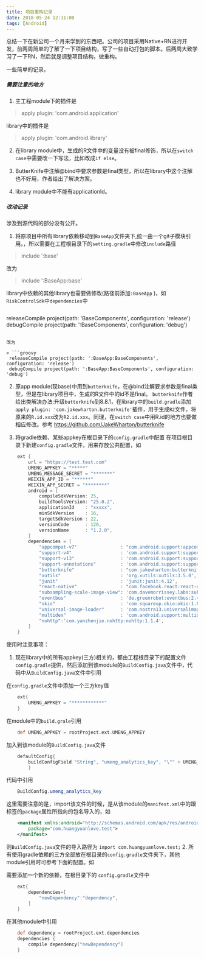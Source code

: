 ```yaml
---
title: 项目重构记录
date: 2018-05-24 12:11:00
tags: [Android]
---
```


总结一下在新公司一个月来学到的东西吧。公司的项目采用Native+RN进行开发，前两周简单的了解了一下项目结构，写了一些自动打包的脚本。后两周大致学习了一下RN，然后就是调整项目结构，做重构。

<!--more-->
一些简单的记录，
##### 需要注意的地方
1. 主工程module下的插件是 
> apply plugin: 'com.android.application'

library中的插件是
> apply plugin: 'com.android.library'

2. 在library module中，生成的R文件中的变量没有被final修饰，所以在`switch case`中需要改一下写法，比如改成`if else`。

3. ButterKnife中注解@bind中要求参数是final类型，所以在library中这个注解也不好用，作者给出了解决方案。

4. library module中不能有applicationId。

 ##### 改动记录
涉及到源代码的部分没有公开。

1. 将原项目中所有library依赖移动到`BaseApp`文件夹下,统一由一个git子模块引用。，所以需要在工程根目录下的`setting.gradle`中修改`include`路径
> include  ':base'

改为
> include  ':BaseApp:base'

library中依赖的其他library也需要做修改(路径前添加`:BaseApp` )，如`RiskControlSdk`中`dependencies`中

> ```groovy
releaseCompile project(path: 'BaseComponents', configuration: 'release')
debugCompile project(path: ':BaseComponents', configuration: 'debug')
```

改为

> ```groovy
 releaseCompile project(path: ':BaseApp:BaseComponents', configuration: 'release')
 debugCompile project(path: ':BaseApp:BaseComponents', configuration: 'debug')
 ```

2. 原app module(现base)中用到`butterknife`，在@bind注解要求参数是final类型，但是在library项目中，生成的R文件中的id不是final。
`butterknife`作者给出类解决办法:升级`butterknife`到8.8.1，在library中的`build.gradle`添加`apply plugin: 'com.jakewharton.butterknife'`插件，用于生成`R2`文件，将原来的`R.id.xxx`改为`R2.id.xxx`。同理，在`switch case`中用R.id的地方也要做相应修改。参考 https://github.com/JakeWharton/butterknife

3. 将gradle依赖、某些appkey在根目录下的`config.gradle`中配置
   在项目根目录下新建`config.gradle`文件，用来存放公共配置，如

``` groovy
	ext {
		url = "https://test.test.com"
		UMENG_APPKEY = "*****"
		UMENG_MESSAGE_SECRET = "*******"
		WEIXIN_APP_ID = "******"
		WEIXIN_APP_SECRET = "********"
		android = [
			compileSdkVersion: 25,
			buildToolsVersion: "25.0.2",
			applicationId    : "xxxxx",
			minSdkVersion    : 16,
			targetSdkVersion : 22,
			versionCode      : 120,
			versionName      : "1.2.0",
		]
		dependencies = [
			"appcompat-v7"                : "com.android.support:appcompat-v7:25.0.0",
			"support-v4"                  : 'com.android.support:support-v4:25.0.0',
			"support-v13"                 : 'com.android.support:support-v13:23.4.0',
			"support-annotations"         : 'com.android.support:support-annotations:23.4.0',
			"butterknife"                 : "com.jakewharton:butterknife:8.8.1",
			"xutils"                      : 'org.xutils:xutils:3.5.0',
			"junit"                       : 'junit:junit:4.12',
			"react-native"                : "com.facebook.react:react-native:0.49.5",
			"subsampling-scale-image-view": 'com.davemorrissey.labs:subsampling-scale-image-view:3.5.0',
			"eventbus"                    : 'de.greenrobot:eventbus:2.4.0',
			"okio"                        : 'com.squareup.okio:okio:1.8.0',
			"universal-image-loader"      : 'com.nostra13.universalimageloader:universal-image-loader:1.9.5',
			"multidex"                    : 'com.android.support:multidex:1.0.1',
			"nohttp":'com.yanzhenjie.nohttp:nohttp:1.1.4',
		]
	}
```

使用时注意事项：

1. 现在library中的所有appkey(三方)相关的，都由工程根目录下的配置文件`config.gradle`提供，然后添加到该module的`BuildConfig.java`文件中，代码中从`BuildConfig.java`文件中引用

在`config.gradle`文件中添加一个三方key值 
``` groovy
	ext{
		UMENG_APPKEY = "************"
	}
```

在module中的`build.grale`引用
``` groovy
	def UMENG_APPKEY = rootProject.ext.UMENG_APPKEY
```

加入到该module的`BuildConfig.java`文件

``` groovy
	defaultConfig{
		buildConfigField "String", "umeng_analytics_key", "\"" + UMENG_APPKEY + "\""
		}
```

代码中引用
``` java 
	BuildConfig.umeng_analytics_key
```
      
这里需要注意的是，import该文件的时候，是从该module的`manifest.xml`中的跟标签的`package`属性所指向的包名导入的，如

``` xml
	<manifest xmlns:android="http://schemas.android.com/apk/res/android"
		package="com.huangyuanlove.test">
	</manifest>
```

则`BuildConfig.java`文件的导入路径为 `import com.huangyuanlove.test;`
2. 所有使用gradle依赖的三方全部放在根目录的`config.gradle`文件夹下，其他module引用时可参考下面的配置。如

需要添加一个新的依赖，在根目录下的 `config.gradle`文件中

``` groovy
	ext{
		dependencies=[
			"newDependency":"dependency",
		]
	}
```
在其他module中引用

``` groovy
	def dependency = rootProject.ext.dependencies
	dependencies {
		compile dependency["newDependency"]
	}
```
